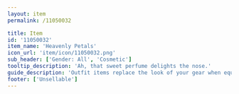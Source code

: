 ```yaml
---
layout: item
permalink: /11050032

title: Item
id: '11050032'
item_name: 'Heavenly Petals'
icon_url: 'item/icon/11050032.png'
sub_header: ['Gender: All', 'Cosmetic']
tooltip_description: 'Ah, that sweet perfume delights the nose.'
guide_description: 'Outfit items replace the look of your gear when equipped.'
footer: ['Unsellable']
---
```

